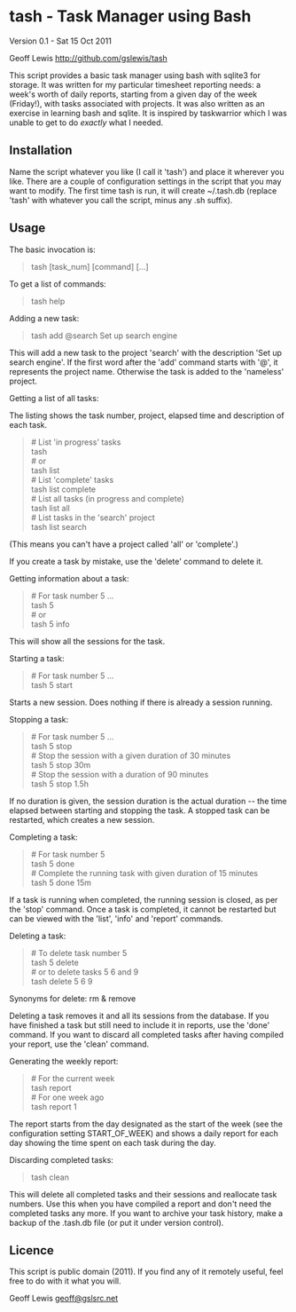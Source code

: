 tash - Task Manager using Bash
==============================

Version 0.1 - Sat 15 Oct 2011

Geoff Lewis <http://github.com/gslewis/tash>

This script provides a basic task manager using bash with sqlite3 for storage.
It was written for my particular timesheet reporting needs: a week's worth of
daily reports, starting from a given day of the week (Friday!), with tasks
associated with projects.  It was also written as an exercise in learning
bash and sqlite.  It is inspired by taskwarrior which I was unable to get to
do _exactly_ what I needed.

Installation
------------

Name the script whatever you like (I call it 'tash') and place it wherever you
like.  There are a couple of configuration settings in the script that you may
want to modify.  The first time tash is run, it will create ~/.tash.db
(replace 'tash' with whatever you call the script, minus any .sh suffix).

Usage
-----

The basic invocation is:

> tash [task_num] [command] [...]


To get a list of commands:

> tash help


Adding a new task:

> tash add @search Set up search engine

This will add a new task to the project 'search' with the description 'Set up
search engine'.  If the first word after the 'add' command starts with '@', it
represents the project name.  Otherwise the task is added to the 'nameless'
project.


Getting a list of all tasks:

The listing shows the task number, project, elapsed time and description of
each task.

> \# List 'in progress' tasks  
> tash  
> \# or  
> tash list  
> \# List 'complete' tasks  
> tash list complete  
> \# List all tasks (in progress and complete)  
> tash list all  
> \# List tasks in the 'search' project  
> tash list search  

(This means you can't have a project called 'all' or 'complete'.)

If you create a task by mistake, use the 'delete' command to delete it.


Getting information about a task:

> \# For task number 5 ...  
> tash 5  
> \# or  
> tash 5 info  

This will show all the sessions for the task.


Starting a task:

> \# For task number 5 ...  
> tash 5 start  

Starts a new session.  Does nothing if there is already a session running.


Stopping a task:

> \# For task number 5 ...  
> tash 5 stop  
> \# Stop the session with a given duration of 30 minutes  
> tash 5 stop 30m  
> \# Stop the session with a duration of 90 minutes  
> tash 5 stop 1.5h  

If no duration is given, the session duration is the actual duration -- the
time elapsed between starting and stopping the task.  A stopped task can be
restarted, which creates a new session.


Completing a task:

> \# For task number 5  
> tash 5 done  
> \# Complete the running task with given duration of 15 minutes  
> tash 5 done 15m  

If a task is running when completed, the running session is closed, as per the
'stop' command.  Once a task is completed, it cannot be restarted but can be
viewed with the 'list', 'info' and 'report' commands.


Deleting a task:

> \# To delete task number 5  
> tash 5 delete  
> \# or to delete tasks 5 6 and 9  
> tash delete 5 6 9  

Synonyms for delete: rm & remove

Deleting a task removes it and all its sessions from the database.  If you
have finished a task but still need to include it in reports, use the 'done'
command.  If you want to discard all completed tasks after having compiled
your report, use the 'clean' command.


Generating the weekly report:

> \# For the current week  
> tash report  
> \# For one week ago  
> tash report 1  

The report starts from the day designated as the start of the week (see the
configuration setting START_OF_WEEK) and shows a daily report for each day
showing the time spent on each task during the day.


Discarding completed tasks:

> tash clean

This will delete all completed tasks and their sessions and reallocate task
numbers.  Use this when you have compiled a report and don't need the
completed tasks any more.  If you want to archive your task history, make a
backup of the .tash.db file (or put it under version control).


Licence
-------
This script is public domain (2011).  If you find any of it remotely useful,
feel free to do with it what you will.

Geoff Lewis <geoff@gslsrc.net>
